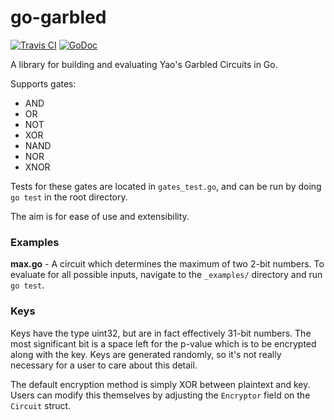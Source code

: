 # go-garbled

[![Travis CI](https://travis-ci.org/JoelOtter/go-garbled.svg?branch=master)](https://travis-ci.org/JoelOtter/go-garbled) [![GoDoc](https://godoc.org/github.com/JoelOtter/go-garbled?status.svg)](http://godoc.org/github.com/JoelOtter/go-garbled)

A library for building and evaluating Yao's Garbled Circuits in Go.

Supports gates:
- AND
- OR
- NOT
- XOR
- NAND
- NOR
- XNOR

Tests for these gates are located in `gates_test.go`, and can be run by doing `go test` in the root directory.

The aim is for ease of use and extensibility.

### Examples

**max.go** - A circuit which determines the maximum of two 2-bit numbers. To evaluate for all possible inputs, navigate to the `_examples/` directory and run `go test`.

### Keys

Keys have the type uint32, but are in fact effectively 31-bit numbers. The most significant bit is a space left for the p-value which is to be encrypted along with the key. Keys are generated randomly, so it's not really necessary for a user to care about this detail.

The default encryption method is simply XOR between plaintext and key. Users can modify this themselves by adjusting the `Encryptor` field on the `Circuit` struct.
